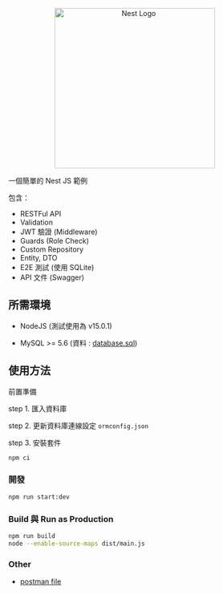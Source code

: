 <p align="center">
  <img src="https://nestjs.com/img/logo_text.svg" width="320" alt="Nest Logo" />
</p>

一個簡單的 Nest JS 範例

包含：
- RESTFul API
- Validation
- JWT 驗證 (Middleware)
- Guards (Role Check)
- Custom Repository
- Entity, DTO
- E2E 測試 (使用 SQLite)
- API 文件 (Swagger)

## 所需環境

- NodeJS (測試使用為 v15.0.1)

- MySQL >= 5.6 (資料 : [database.sql](./other/database.sql))

## 使用方法

前置準備

step 1. 匯入資料庫

step 2. 更新資料庫連線設定 `ormconfig.json`

step 3. 安裝套件

```sh
npm ci
```

### 開發

```sh
npm run start:dev
```

### Build 與 Run as Production

```sh
npm run build
node --enable-source-maps dist/main.js
```

### Other

- [postman file](./other/postman_collection.json)

